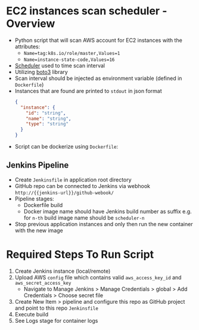 # EC2 instances scan scheduler - Overview

- Python script that will scan AWS account for EC2 instances with the attributes:
    - `Name=tag:k8s.io/role/master,Values=1`
    - `Name=instance-state-code,Values=16`
- [Scheduler](https://schedule.readthedocs.io/en/stable/#) used to time scan interval
- Utilizing [boto3](https://boto3.amazonaws.com/v1/documentation/api/latest/reference/services/ec2.html) library
- Scan interval should be injected as environment variable (defined in `Dockerfile`)
- Instances that are found are printed to `stdout` in json format
  ```json
  {
    "instance": {
      "id": "string",
      "name": "string",
      "type": "string"
    }
  }
  ```
- Script can be dockerize using `Dockerfile`:

## Jenkins Pipeline

- Create `Jenkinsfile` in application root directory
- GitHub repo can be connected to Jenkins via webhook `http://{{jenkins-url}}/github-webook/`
- Pipeline stages:
    - Dockerfile build
    - Docker image name should have Jenkins build number as suffix e.g. for `n-th` build image name should
      be `scheduler-n`
- Stop previous application instances and only then run the new container with the new image

# Required Steps To Run Script

1. Create Jenkins instance (local/remote)
2. Upload AWS `config` file which contains valid `aws_access_key_id` and `aws_secret_access_key`
    - Navigate to Manage Jenkins > Manage Credentials > global > Add Credentials > Choose secret file
3. Create New Item > pipeline and configure this repo as GitHub project and point to this repo `Jenkinsfile`
4. Execute build
5. See Logs stage for container logs
